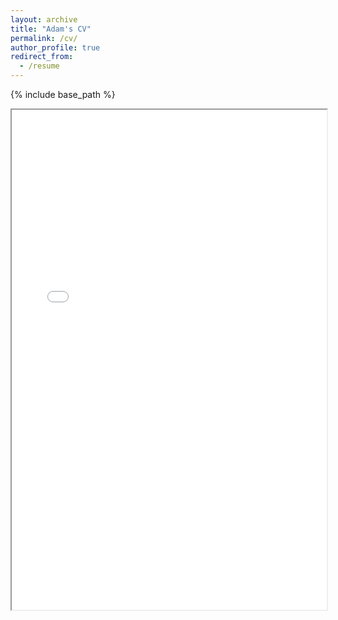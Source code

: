 ```yaml
---
layout: archive
title: "Adam's CV"
permalink: /cv/
author_profile: true
redirect_from:
  - /resume
---
```


{% include base_path %}

<iframe width="100%" height="800" src='/files/AdamCV.pdf'>
